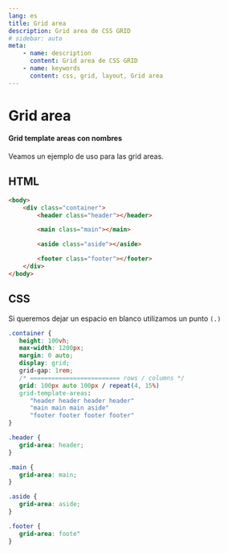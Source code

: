 ```yaml
---
lang: es
title: Grid area
description: Grid area de CSS GRID
# sidebar: auto
meta:
    - name: description
      content: Grid area de CSS GRID
    - name: keywords
      content: css, grid, layout, Grid area
---
```


# Grid area

#### Grid template areas con nombres

Veamos un ejemplo de uso para las grid areas.

## HTML

```html
<body>
	<div class="container">
		<header class="header"></header>

		<main class="main"></main>

		<aside class="aside"></aside>

		<footer class="footer"></footer>
	</div>
</body>
```

## CSS

Si queremos dejar un espacio en blanco utilizamos un punto `(.)`

```css
.container {
   height: 100vh;
   max-width: 1200px;
   margin: 0 auto;
   display: grid;
   grid-gap: 1rem;
   /* ========================= rows / columns */
   grid: 100px auto 100px / repeat(4, 15%)
   grid-template-areas:
      "header header header header"
      "main main main aside"
      "footer footer footer footer"
}

.header {
   grid-area: header;
}

.main {
   grid-area: main;
}

.aside {
   grid-area: aside;
}

.footer {
   grid-area: foote"
}
```
